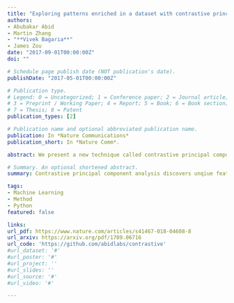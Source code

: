 ```yaml
---
title: "Exploring patterns enriched in a dataset with contrastive principal component analysis"
authors:
- Abubakar Abid
- Martin Zhang
- "**Vivek Bagaria**"
- James Zou
date: "2017-09-01T00:00:00Z"
doi: ""

# Schedule page publish date (NOT publication's date).
publishDate: "2017-05-01T00:00:00Z"

# Publication type.
# Legend: 0 = Uncategorized; 1 = Conference paper; 2 = Journal article;
# 3 = Preprint / Working Paper; 4 = Report; 5 = Book; 6 = Book section;
# 7 = Thesis; 8 = Patent
publication_types: [2]

# Publication name and optional abbreviated publication name.
publication: In *Nature Communications*
publication_short: In *Nature Comm*.

abstract: We present a new technique called contrastive principal component analysis (cPCA) that is designed to discover low-dimensional structure that is unique to a dataset, or enriched in one dataset relative to other data. The technique is a generalization of standard PCA, for the setting where multiple datasets are available - e.g. a treatment and a control group, or a mixed versus a homogeneous population - and the goal is to explore patterns that are specific to one of the datasets. We conduct a wide variety of experiments in which cPCA identifies important dataset-specific patterns that are missed by PCA, demonstrating that it is useful for many applications- subgroup discovery, visualizing trends, feature selection, denoising, and data-dependent standardization. We provide geometrical interpretations of cPCA and show that it satisfies desirable theoretical guarantees. We also extend cPCA to nonlinear settings in the form of kernel cPCA. 

# Summary. An optional shortened abstract.
summary: Contrastive principal component analysis discovers unqiue features of a given dataset relative to another dataset.

tags:
- Machine Learning
- Method
- Python
featured: false

links:
url_pdf: https://www.nature.com/articles/s41467-018-04608-8
url_arxiv: https://arxiv.org/pdf/1709.06716
url_code: 'https://github.com/abidlabs/contrastive'
#url_dataset: '#'
#url_poster: '#'
#url_project: ''
#url_slides: ''
#url_source: '#'
#url_video: '#'

---
```



